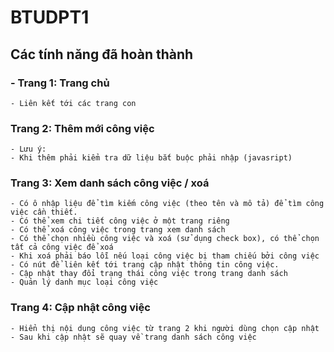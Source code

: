 # BTUDPT1

## Các tính năng đã hoàn thành

### - Trang 1: Trang chủ

    - Liên kết tới các trang con

### Trang 2: Thêm mới công việc

    - Lưu ý:
    - Khi thêm phải kiểm tra dữ liệu bắt buộc phải nhập (javasript)

### Trang 3: Xem danh sách công việc / xoá

    - Có ô nhập liệu để tìm kiếm công việc (theo tên và mô tả) để tìm công việc cần thiết.
    - Có thể xem chi tiết công việc ở một trang riêng
    - Có thể xoá công việc trong trang xem danh sách
    - Có thể chọn nhiều công việc và xoá (sử dụng check box), có thể chọn tất cả công việc để xoá
    - Khi xoá phải báo lỗi nếu loại công việc bị tham chiếu bởi công việc
    - Có nút để liên kết tới trang cập nhật thông tin công việc.
    - Cập nhật thay đổi trạng thái công việc trong trang danh sách
    - Quản lý danh mục loại công việc

### Trang 4: Cập nhật công việc

    - Hiển thị nội dung công việc từ trang 2 khi người dùng chọn cập nhật
    - Sau khi cập nhật sẽ quay về trang danh sách công việc
